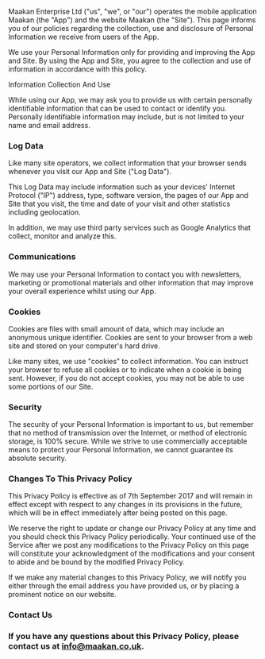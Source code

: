 Maakan Enterprise Ltd ("us", "we", or "our") operates the mobile application Maakan (the "App") and the website Maakan (the "Site"). This page informs you of our policies regarding the collection, use and disclosure of Personal Information we receive from users of the App.

We use your Personal Information only for providing and improving the App and Site. By using the App and Site, you agree to the collection and use of information in accordance with this policy.

Information Collection And Use

While using our App, we may ask you to provide us with certain personally identifiable information that can be used to contact or identify you. Personally identifiable information may include, but is not limited to your name and email address.

<h3>Log Data</h3>

Like many site operators, we collect information that your browser sends whenever you visit our App and Site ("Log Data").

This Log Data may include information such as your devices' Internet Protocol ("IP") address, type, software version, the pages of our App and Site that you visit, the time and date of your visit and other statistics including geolocation.

In addition, we may use third party services such as Google Analytics that collect, monitor and analyze this.

<h3>Communications</h3>

We may use your Personal Information to contact you with newsletters, marketing or promotional materials and other information that may improve your overall experience whilst using our App.

<h3>Cookies</h3>

Cookies are files with small amount of data, which may include an anonymous unique identifier. Cookies are sent to your browser from a web site and stored on your computer's hard drive.

Like many sites, we use "cookies" to collect information. You can instruct your browser to refuse all cookies or to indicate when a cookie is being sent. However, if you do not accept cookies, you may not be able to use some portions of our Site.

<h3>Security</h3>

The security of your Personal Information is important to us, but remember that no method of transmission over the Internet, or method of electronic storage, is 100% secure. While we strive to use commercially acceptable means to protect your Personal Information, we cannot guarantee its absolute security.

<h3>Changes To This Privacy Policy</h3>

This Privacy Policy is effective as of 7th September 2017 and will remain in effect except with respect to any changes in its provisions in the future, which will be in effect immediately after being posted on this page.

We reserve the right to update or change our Privacy Policy at any time and you should check this Privacy Policy periodically. Your continued use of the Service after we post any modifications to the Privacy Policy on this page will constitute your acknowledgment of the modifications and your consent to abide and be bound by the modified Privacy Policy.

If we make any material changes to this Privacy Policy, we will notify you either through the email address you have provided us, or by placing a prominent notice on our website.

<h3>Contact Us<h3>

If you have any questions about this Privacy Policy, please contact us at info@maakan.co.uk.
